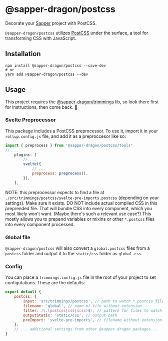 # @sapper-dragon/postcss

Decorate your [Sapper](https://sapper.svelte.dev/) project with PostCSS.

`@sapper-dragon/postcss` utilizes [PostCSS](https://postcss.org/) under the surface, a tool for transforming CSS with JavaScript.

## Installation

```
npm install @sapper-dragon/postcss --save-dev
# or
yarn add @sapper-dragon/postcss --dev
```

## Usage

This project requires the [@sapper-dragon/trimmings](https://github.com/sapper-dragon/trimmings) lib, so look there first for instructions, then come back. 💫

### Svelte Preprocessor

This package includes a PostCSS preprocessor. To use it, import it in your `rollup.config.js` file, and add it as a preproccesor like so:

```js
import { preprocess } from '@sapper-dragon/postcss/tools'
// ... 
	plugins: [
		// ...
		svelte({
			// ...
			preprocess: preprocess(),
		}),
	],
```

NOTE: this preprocessor expects to find a file at `./src/trimmings/postcss/svelte-pre-imports.postcss` (depending on your settings). Make sure it exists. DO NOT include actual compiled CSS in this preprended file. That will bundle CSS into every component, which you most likely won't want. (Maybe there's such a relevant use case?) This mostly allows you to prepend variables or mixins or other `*.postcss` files into every component processed.

### Global file

`@sapper-dragon/postcss` will also convert a `global.postcss` files from a `postcss` folder and output it to the `static/css` folder as `global.css`.

### Config

You can place a `trimmings.config.js` file in the root of your project to set configutations. These are the defaults:

```js
export default {
	postcss: {
		input: 'src/trimmings/postcss', // path to watch *.postcss files
		filename: 'global', // name of file without extension
		filter: /\.(postcss|css|scss)$/, // pattern for files to watch
		outputStatic: 'static/css', // output path
		preImport: 'svelte-pre-imports', // filename without extension for pre-importing postcss vars and mixins
	},
	// ... additional settings from other @sapper-dragon packages...
}
```
